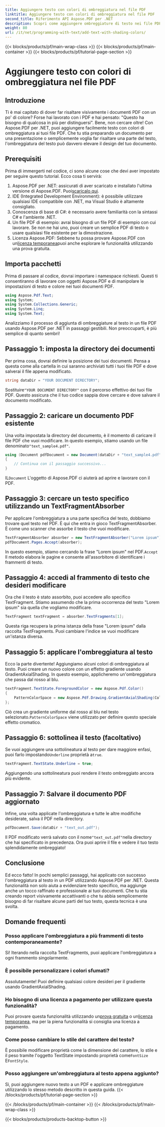 ```yaml
---
title: Aggiungere testo con colori di ombreggiatura nel file PDF
linktitle: Aggiungere testo con colori di ombreggiatura nel file PDF
second_title: Riferimento API Aspose.PDF per .NET
description: Scopri come aggiungere ombreggiature di testo nei file PDF usando Aspose.PDF per .NET con questo tutorial passo dopo passo. Personalizza i tuoi documenti con gradienti colorati.
weight: 80
url: /it/net/programming-with-text/add-text-with-shading-colors/
---
```


{{< blocks/products/pf/main-wrap-class >}}
{{< blocks/products/pf/main-container >}}
{{< blocks/products/pf/tutorial-page-section >}}

# Aggiungere testo con colori di ombreggiatura nel file PDF

## Introduzione

Ti è mai capitato di dover far risaltare visivamente i documenti PDF con un po' di colore? Forse hai lavorato con i PDF e hai pensato: "Questo ha bisogno di qualcosa in più per distinguersi". Bene, non cercare oltre! Con Aspose.PDF per .NET, puoi aggiungere facilmente testo con colori di ombreggiatura ai tuoi file PDF. Che tu stia preparando un documento per una presentazione o semplicemente voglia far risaltare una parte del testo, l'ombreggiatura del testo può davvero elevare il design del tuo documento.

## Prerequisiti

Prima di immergerti nel codice, ci sono alcune cose che devi aver impostato per seguire questo tutorial. Ecco cosa ti servirà:

1.  Aspose.PDF per .NET: assicurati di aver scaricato e installato l'ultima versione di Aspose.PDF. Puoi[scaricalo qui](https://releases.aspose.com/pdf/net/).
2. IDE (Integrated Development Environment): è possibile utilizzare qualsiasi IDE compatibile con .NET, ma Visual Studio è altamente consigliato.
3. Conoscenza di base di C#: è necessario avere familiarità con la sintassi C# e l'ambiente .NET.
4. Un file PDF di esempio: avrai bisogno di un file PDF di esempio con cui lavorare. Se non ne hai uno, puoi creare un semplice PDF di testo o usare qualsiasi file esistente per la dimostrazione.
5.  Licenza Aspose.PDF: Sebbene tu possa provare Aspose.PDF con un[licenza temporanea](https://purchase.aspose.com/temporary-license/)puoi anche esplorare le funzionalità utilizzando una prova gratuita.

## Importa pacchetti

Prima di passare al codice, dovrai importare i namespace richiesti. Questi ti consentiranno di lavorare con oggetti Aspose.PDF e di manipolare le impostazioni di testo e colore nei tuoi documenti PDF.

```csharp
using Aspose.Pdf.Text;
using System;
using System.Collections.Generic;
using System.Linq;
using System.Text;
```

Analizziamo il processo di aggiunta di ombreggiature al testo in un file PDF usando Aspose.PDF per .NET in passaggi gestibili. Non preoccuparti, è più semplice di quanto sembri!

## Passaggio 1: imposta la directory dei documenti

Per prima cosa, dovrai definire la posizione dei tuoi documenti. Pensa a questa come alla cartella in cui saranno archiviati tutti i tuoi file PDF e dove salverai il file appena modificato.

```csharp
string dataDir = "YOUR DOCUMENT DIRECTORY";
```

 Sostituire`"YOUR DOCUMENT DIRECTORY"` con il percorso effettivo dei tuoi file PDF. Questo assicura che il tuo codice sappia dove cercare e dove salvare il documento modificato.

## Passaggio 2: caricare un documento PDF esistente

Una volta impostata la directory del documento, è il momento di caricare il file PDF che vuoi modificare. In questo esempio, stiamo usando un file denominato`"text_sample4.pdf"`.

```csharp
using (Document pdfDocument = new Document(dataDir + "text_sample4.pdf"))
{
    // Continua con il passaggio successivo...
}
```

 IL`Document` L'oggetto di Aspose.PDF ci aiuterà ad aprire e lavorare con il PDF.

## Passaggio 3: cercare un testo specifico utilizzando un TextFragmentAbsorber

Per applicare l'ombreggiatura a una parte specifica del testo, dobbiamo trovare quel testo nel PDF. È qui che entra in gioco TextFragmentAbsorber. È come uno scanner che assorbe il testo che vuoi modificare.

```csharp
TextFragmentAbsorber absorber = new TextFragmentAbsorber("Lorem ipsum");
pdfDocument.Pages.Accept(absorber);
```

 In questo esempio, stiamo cercando la frase "Lorem ipsum" nel PDF.`Accept` Il metodo elabora le pagine e consente all'assorbitore di identificare i frammenti di testo.

## Passaggio 4: accedi al frammento di testo che desideri modificare

Ora che il testo è stato assorbito, puoi accedere allo specifico TextFragment. Stiamo assumendo che la prima occorrenza del testo "Lorem ipsum" sia quella che vogliamo modificare.

```csharp
TextFragment textFragment = absorber.TextFragments[1];
```

Questa riga recupera la prima istanza della frase "Lorem ipsum" dalla raccolta TextFragments. Puoi cambiare l'indice se vuoi modificare un'istanza diversa.

## Passaggio 5: applicare l'ombreggiatura al testo

Ecco la parte divertente! Aggiungiamo alcuni colori di ombreggiatura al testo. Puoi creare un nuovo colore con un effetto gradiente usando GradientAxialShading. In questo esempio, applicheremo un'ombreggiatura che passa dal rosso al blu.

```csharp
textFragment.TextState.ForegroundColor = new Aspose.Pdf.Color()
{
    PatternColorSpace = new Aspose.Pdf.Drawing.GradientAxialShading(Color.Red, Color.Blue)
};
```

 Ciò crea un gradiente uniforme dal rosso al blu nel testo selezionato.`PatternColorSpace` viene utilizzato per definire questo speciale effetto cromatico.

## Passaggio 6: sottolinea il testo (facoltativo)

 Se vuoi aggiungere una sottolineatura al testo per dare maggiore enfasi, puoi farlo impostando`Underline` proprietà a`true`.

```csharp
textFragment.TextState.Underline = true;
```

Aggiungendo una sottolineatura puoi rendere il testo ombreggiato ancora più evidente.

## Passaggio 7: Salvare il documento PDF aggiornato

Infine, una volta applicate l'ombreggiatura e tutte le altre modifiche desiderate, salva il PDF nella directory.

```csharp
pdfDocument.Save(dataDir + "text_out.pdf");
```

 Il PDF modificato verrà salvato con il nome`"text_out.pdf"`nella directory che hai specificato in precedenza. Ora puoi aprire il file e vedere il tuo testo splendidamente ombreggiato!

## Conclusione

Ed ecco fatto! In pochi semplici passaggi, hai applicato con successo l'ombreggiatura al testo in un PDF utilizzando Aspose.PDF per .NET. Questa funzionalità non solo aiuta a evidenziare testo specifico, ma aggiunge anche un tocco raffinato e professionale ai tuoi documenti. Che tu stia creando report visivamente accattivanti o che tu abbia semplicemente bisogno di far risaltare alcune parti del tuo testo, questa tecnica è una svolta.


## Domande frequenti

### Posso applicare l'ombreggiatura a più frammenti di testo contemporaneamente?
Sì! Iterando nella raccolta TextFragments, puoi applicare l'ombreggiatura a ogni frammento singolarmente.

### È possibile personalizzare i colori sfumati?
Assolutamente! Puoi definire qualsiasi colore desideri per il gradiente usando GradientAxialShading.

### Ho bisogno di una licenza a pagamento per utilizzare questa funzionalità?
 Puoi provare questa funzionalità utilizzando un[prova gratuita](https://releases.aspose.com/) o un[licenza temporanea](https://purchase.aspose.com/temporary-license/), ma per la piena funzionalità si consiglia una licenza a pagamento.

### Come posso cambiare lo stile del carattere del testo?
 È possibile modificare proprietà come la dimensione del carattere, lo stile e il peso tramite l'oggetto TextState impostando proprietà come`FontSize` E`FontStyle`.

### Posso aggiungere un'ombreggiatura al testo appena aggiunto?
Sì, puoi aggiungere nuovo testo a un PDF e applicare ombreggiature utilizzando lo stesso metodo descritto in questa guida.
{{< /blocks/products/pf/tutorial-page-section >}}

{{< /blocks/products/pf/main-container >}}
{{< /blocks/products/pf/main-wrap-class >}}

{{< blocks/products/products-backtop-button >}}
